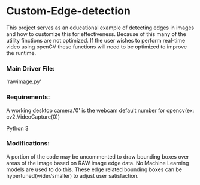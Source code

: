 # Custom-Edge-detection
This project serves as an educational example of detecting edges in images and how to customize this for effectiveness. Because of this many of the utility finctions are not optimized. If the user wishes to perform real-time video using openCV these functions will need to be optimized to improve the runtime.

### Main Driver File:

'rawimage.py'

### Requirements:

A working desktop camera.'0' is the webcam default number for opencv(ex: cv2.VideoCapture(0))

Python 3

### Modifications:

A portion of the code may be uncommented to draw bounding boxes over areas of the image based on RAW image edge data. No Machine Learning models are used to do this.
These edge related bounding boxes can be hypertuned(wider/smaller) to adjust user satisfaction.
